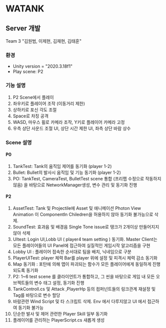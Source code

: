 # WATANK
## Server 개발
Team 3 "김원범, 이제현, 김재현, 김태훈"

### 환경
- Unity version = "2020.3.18f1"
- Play scene: P2

### 기능 설명
1. P2 Scene에서 플레이
2. 좌우키로 플레이어 조작 (이동거리 제한)
3. 상하키로 포신 각도 조절
4. Space로 차징 공격
5. WASD, 마우스 휠로 카메라 조작, Y키로 플레이어 카메라 고정
6. 우측 상단 사운드 조절 UI, 상단 시간 제한 UI, 좌측 상단 바람 상수

### Scene 설명
#### P0
1. TankTest: Tank의 움직임 제어를 동기화 (player 1-2)
3. Bullet: Bullet의 발사시 움직임 및 기능 동기화 (player 1-2)
4. PO: TankTest, CameraTest, BulletTest scene 통합 (프리팹 수정으로 작동하지 않음) 을 바탕으로 NetworkManager생성, 변수 관리 및 동기화 진행

#### P2
1. AssetTest: Tank 및 Projectile에 Asset 및 애니메이션 Photon View Animation 이 ComponentIn Chiledren을 허용하지 않아 동기화 불가능으로 삭제.
2. SoundTest: 효과음 및 배경음 Single Tone issue로 탱크가 2개이상 만들어지지 않아 삭제
3. UItest: Login UI,Lobb UI ( player4 team setting ) 동기화. Master Client는 모든 플레이어들의 UI Panel에 접근하여 실질적인 게임시작 알고리즘을 구현 
4. Lobby UI : 플레이어 접속한 순서대로 팀을 배치, 닉네임으로 구분 
5. PlayerUITest: player 체력 Bar를 player 위에 설정 및 피격시 체력 감소 동기화
6. Map 동기화 : 포탄에 의해 맵이 파괴되는 함수가 모든 플레이어에게 동일하게 진행되도록 동기화
8. P2: 1~6 test scene 를 클라이언트가 통합하고, 그 씬을 바탕으로 게임 내 모든 오브젝트들의 변수 태그 설정, 동기화 진행 
9. TankControll.cs 및 Attack ,PlayerHp 등의 컴퍼넌트들의 링크관계 재설정 및 Tag를 바탕으로 변수 할당
10. 바람관련 Wind Script 및 타 스크립트 삭제. Env 에서 다루지않고 UI 에서 접근하여 동기화 불가능
11. 단순한 발사 및 제어 관련한 Player Skill 일부 동기화 
12. 플레이어를 관리하는 PlayerScript.cs 새롭게 생성
